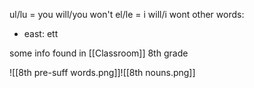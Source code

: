 ul/lu = you will/you won't
el/le = i will/i wont
other words:
- east: ett


some info found in [[Classroom]] 8th grade

![[8th pre-suff words.png]]![[8th nouns.png]]
